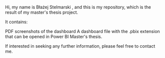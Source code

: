 Hi, my name is Błażej Stelmarski , and this is my repository, which is the result of my master's thesis project.

It contains:

PDF screenshots of the dashboard
A dashboard file with the .pbix extension that can be opened in Power BI
Master's thesis.

If interested in seeking any further information, please feel free to contact me.
